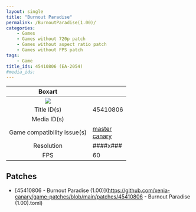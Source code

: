 ```yaml
---
layout: single
title: "Burnout Paradise"
permalink: /BurnoutParadise(1.00)/
categories:
    - Games
    - Games without 720p patch
    - Games without aspect ratio patch
    - Games without FPS patch
tags:
    - Game
title_ids: 45410806 (EA-2054)
#media_ids:
---
```


| Boxart                      |                                                                            |
| :----:                      | :-                                                                         |
| ![](https://download-ssl.xbox.com/content/images/66acd000-77fe-1000-9115-d80245410806/1033/boxartlg.jpg) |
| Title ID(s)                 | 45410806                                                                   |
| Media ID(s)                 |                                                                    |
| Game compatibility issue(s) | [master](https://github.com/xenia-project/game-compatibility/issues/)<br>[canary](https://github.com/xenia-canary/game-compatibility/issues/) |
| Resolution                  | ####x###                                                                   |
| FPS                         | 60                                                                         |

## Patches
* [45410806 - Burnout Paradise (1.00)](https://github.com/xenia-canary/game-patches/blob/main/patches/45410806 - Burnout Paradise (1.00).toml)

<!--This page was generated by a script. You can remove this comment once the page is verified to be free of mistakes.-->
